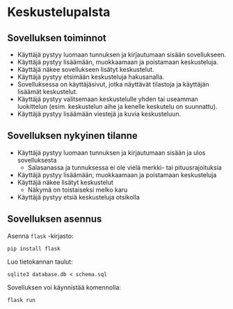 # Keskustelupalsta

## Sovelluksen toiminnot

* Käyttäjä pystyy luomaan tunnuksen ja kirjautumaan sisään sovellukseen.
* Käyttäjä pystyy lisäämään, muokkaamaan ja poistamaan keskusteluja.
* Käyttäjä näkee sovellukseen lisätyt keskustelut.
* Käyttäjä pystyy etsimään keskusteluja hakusanalla.
* Sovelluksessa on käyttäjäsivut, jotka näyttävät tilastoja ja käyttäjän lisäämät keskustelut.
* Käyttäjä pystyy valitsemaan keskustelulle yhden tai useamman luokittelun (esim. keskustelun aihe ja kenelle keskutelu on suunnattu).
* Käyttäjä pystyy lisäämään viestejä ja kuvia keskusteluun.

## Sovelluksen nykyinen tilanne

* Käyttäjä pystyy luomaan tunnuksen ja kirjautumaan sisään ja ulos sovelluksesta
	* Salasanassa ja tunnuksessa ei ole vielä merkki- tai pituusrajoituksia
* Käyttäjä pystyy lisäämään, muokkaamaan ja poistamaan keskusteluja
* Käyttäjä näkee lisätyt keskustelut
	* Näkymä on toistaiseksi melko karu	
* Käyttäjä pystyy etsiä keskusteluja otsikolla

## Sovelluksen asennus

Asenna `flask` -kirjasto:

```
pip install flask
```

Luo tietokannan taulut:

```
sqlite3 database.db < schema.sql
```

Sovelluksen voi käynnistää komennolla:

```
flask run
```
